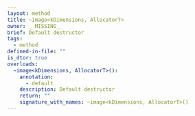 ```yaml
---
layout: method
title: ~image<kDimensions, AllocatorT>
owner: __MISSING__
brief: Default destructor
tags:
  - method
defined-in-file: ""
is_dtor: true
overloads:
  ~image<kDimensions, AllocatorT>():
    annotation:
      - default
    description: Default destructor
    return: ""
    signature_with_names: ~image<kDimensions, AllocatorT>()
---
```

